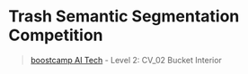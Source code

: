 # Trash Semantic Segmentation Competition

> [boostcamp AI Tech](https://boostcamp.connect.or.kr) - Level 2: CV_02 Bucket Interior
